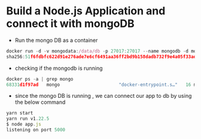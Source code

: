 <h1 id="my-custom-anchor-name">
  Build a Node.js Application and connect it with mongoDB
</h1>

* Run the mongo DB as a container
```javascript
docker run -d -v mongodata:/data/db -p 27017:27017 --name mongodb -d mongo
sha256:51f6fdbfc622d91e276ade7e6cf6491aa36ff2bd9b158dadb732f9e4a05f33ad
```

* checking if the mongodb is running 
```javascript
docker ps -a | grep mongo
68331d1f97ad   mongo                      "docker-entrypoint.s…"   16 minutes ago   Up 16 minutes               0.0.0.0:27017->27017/tcp   mongodb
```

* since the mongo DB is running , we can connect our app to db by using the below command
```javascript
yarn start
yarn run v1.22.5
$ node app.js
listening on port 5000
```


